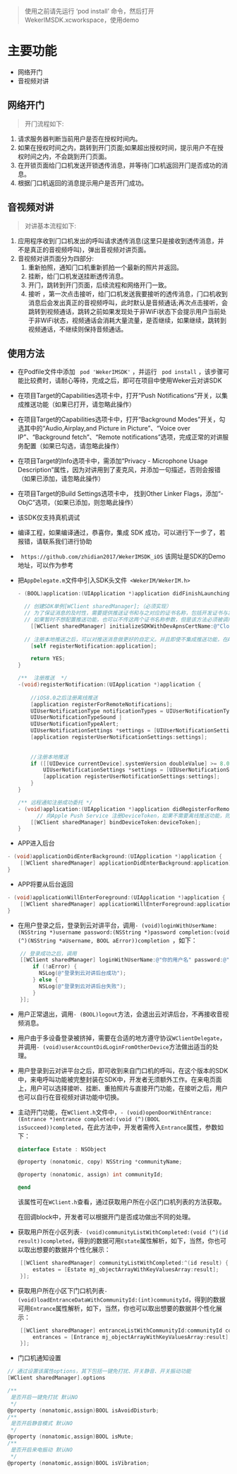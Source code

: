 > 使用之前请先运行 ‘pod install’ 命令，然后打开WekerIMSDK.xcworkspace，使用demo

# 主要功能

* 网络开门
* 音视频对讲



## 网络开门

> 开⻔流程如下:

1. 请求服务器判断当前用户是否在授权时间内。
2. 如果在授权时间之内，跳转到开⻔⻚面;如果超出授权时间，提示用户不在授权时间之内，不会跳到开⻔⻚面。
3. 在开锁⻚面给⻔口机发送开锁透传消息，并等待⻔口机返回开⻔是否成功的消息。
4. 根据⻔口机返回的消息提示用户是否开⻔成功。



## 音视频对讲

> 对讲基本流程如下:

1. 应用程序收到⻔口机发出的呼叫请求透传消息(这里只是接收到透传消息，并不是真正的音视频呼叫)，弹出音视频对讲⻚面。
2. 音视频对讲⻚面分为四部分:
   1. 重新拍照，通知⻔口机重新抓拍一个最新的照片并返回。
   2. 挂断，给⻔口机发送挂断透传消息。
   3. 开⻔，跳转到开⻔⻚面，后续流程和网络开⻔一致。
   4. 接听 ，第一次点击接听，给⻔口机发送我要接听的透传消息，⻔口机收到消息后会发出真正的音视频呼叫，此时默认是音频通话;再次点击接听，会跳转到视频通话，跳转之前如果发现处于非WiFi状态下会提示用户当前处于非WiFi状态，视频通话会消耗大量流量，是否继续，如果继续，跳转到视频通话，不继续则保持音频通话。



## 使用方法

* 在Podfile文件中添加 ` pod 'WekerIMSDK'` ，并运行 ` pod install` ，该步骤可能比较费时，请耐心等待，完成之后，即可在项目中使用Weker云对讲SDK

* 在项目Target的Capabilities选项卡中，打开“Push Notifications”开关，以集成推送功能（如果已打开，请忽略此操作）

* 在项目Target的Capabilities选项卡中，打开“Background Modes”开关，勾选其中的“Audio,Airplay,and Picture in Picture”、“Voice over IP”、“Background fetch”、“Remote notifications”选项，完成正常的对讲服务配置（如果已勾选，请忽略此操作）

* 在项目Target的Info选项卡中，需添加“Privacy - Microphone Usage Description”属性，因为对讲用到了麦克风，并添加一句描述，否则会报错（如果已添加，请忽略此操作）

* 在项目Target的Build Settings选项卡中， 找到Other Linker Flags，添加“-ObjC”选项，（如果已添加，则忽略此操作）

* 该SDK仅支持真机调试

* 编译工程，如果编译通过，恭喜你，集成 SDK 成功，可以进行下一步了，若报错，请联系我们进行协助

* ` https://github.com/zhidian2017/WekerIMSDK_iOS`  该网址是SDK的Demo地址，可以作为参考

* 把`AppDelegate.m`文件中引入SDK头文件` <WekerIM/WekerIM.h>`

  ```objective-c
  - (BOOL)application:(UIApplication *)application didFinishLaunchingWithOptions:(NSDictionary *)launchOptions {

    // 创建SDK单例[WClient sharedManager];（必须实现）
    // 为了保证消息的及时性，需要提供推送证书和与之对应的证书名称，包括开发证书与发布证书，如下例子中的推送开发证书：CloudDev、推送发布证书：CloudDis。
    // 如果暂时不想配置推送功能，也可以不传这两个证书名称参数，但是该方法必须被调用才能实现后续功能。
      [[WClient sharedManager] initializeSDKWithDevApnsCertName:@"CloudDev" disApnsCertName:@"CloudDis"];
    
    // 注册本地推送之后，可以对推送消息做更好的自定义。并且即使不集成推送功能，在App未被杀掉进程时，也可收到推送。
      [self registerNotification:application];

      return YES;
  }

  /**  注册推送  */
  -(void)registerNotification:(UIApplication *)application {
      
      //iOS8.0之后注册离线推送
      [application registerForRemoteNotifications];
      UIUserNotificationType notificationTypes = UIUserNotificationTypeBadge |
      UIUserNotificationTypeSound |
      UIUserNotificationTypeAlert;
      UIUserNotificationSettings *settings = [UIUserNotificationSettings settingsForTypes:notificationTypes categories:nil];
      [application registerUserNotificationSettings:settings];
      
      
      //注册本地推送
      if ([[UIDevice currentDevice].systemVersion doubleValue] >= 8.0) {
          UIUserNotificationSettings *settings = [UIUserNotificationSettings settingsForTypes:UIUserNotificationTypeAlert | UIUserNotificationTypeBadge | UIUserNotificationTypeSound categories:nil];
          [application registerUserNotificationSettings:settings];
      }
  }

  /** 远程通知注册成功委托 */
  - (void)application:(UIApplication *)application didRegisterForRemoteNotificationsWithDeviceToken:(NSData *)deviceToken {
    	// 向Apple Push Service 注册DeviceToken，如果不需要离线推送功能，则忽略此操作。
      [[WClient sharedManager] bindDeviceToken:deviceToken];
  }
  ```

* APP进入后台


```objective-c
- (void)applicationDidEnterBackground:(UIApplication *)application {
	[[WClient sharedManager] applicationDidEnterBackground:application];
}
```
* APP将要从后台返回

```objective-c
- (void)applicationWillEnterForeground:(UIApplication *)application {
	[[WClient sharedManager] applicationWillEnterForeground:application];
}
```
* 在用户登录之后，登录到云对讲平台，调用`- (void)loginWithUserName:(NSString *)username password:(NSString *)password completion:(void (^)(NSString *aUsername, BOOL aError))completion `，如下：

```objective-c
	// 登录成功之后，调用
    [[WClient sharedManager] loginWithUserName:@"你的用户名" password:@"你的密码" completion:^(NSString *aUsername, BOOL aError) {
        if (!aError) {
          NSLog(@"登录到云对讲后台成功");
        } else {
          NSLog(@"登录到云对讲后台失败");
        }
    }];   
```
* 用户正常退出，调用`- (BOOL)logout`方法，会退出云对讲后台，不再接收音视频消息。

* 用户由于多设备登录被挤掉，需要在合适的地方遵守协议`WClientDelegate`，并调用`- (void)userAccountDidLoginFromOtherDevice`方法做出适当的处理。

* 用户登录到云对讲平台之后，即可收到来自门口机的呼叫，在这个版本的SDK中，来电呼叫功能被完整封装在SDK中，开发者无须额外工作。在来电页面上，用户可以选择接听、挂断、重拍照片与直接开门功能，在接听之后，用户也可以自行在音视频对讲功能中切换。

* 主动开门功能，在`WClient.h`文件中，`- (void)openDoorWithEntrance:(Entrance *)entrance completed:(void (^)(BOOL isSucceed))completed`，在此方法中，开发者需传入`Entrance`属性，参数如下：

  ```objective-c
  @interface Estate : NSObject

  @property (nonatomic, copy) NSString *communityName;

  @property (nonatomic, assign) int communityId;

  @end	
  ```

  该属性可在`WClient.h`查看，通过获取用户所在小区门口机列表的方法获取。

  在回调block中，开发者可以根据开门是否成功做出不同的处理。

* 获取用户所在小区列表`- (void)communityListWithCompleted:(void (^)(id result))completed`，得到的数据可用`Estate`属性解析，如下，当然，你也可以取出想要的数据并个性化展示：


```objective-c
    [[WClient sharedManager] communityListWithCompleted:^(id result) {
		estates = [Estate mj_objectArrayWithKeyValuesArray:result];
    }];
```
* 获取用户所在小区下门口机列表`- (void)loadEntranceDataWithCommunityId:(int)communityId`，得到的数据可用`Entrance`属性解析，如下，当然，你也可以取出想要的数据并个性化展示：


```objective-c
    [[WClient sharedManager] entranceListWithCommunityId:communityId completed:^(id result) {
        entrances = [Entrance mj_objectArrayWithKeyValuesArray:result];
    }];
```
* 门口机通知设置


```objective-c
// 通过设置该属性options，其下包括一键免打扰、开关静音、开关振动功能
[WClient sharedManager].options

/**
 是否开启一键免打扰 默认NO
 */
@property (nonatomic,assign)BOOL isAvoidDisturb;
/**
 是否开启静音模式 默认NO
 */
@property (nonatomic,assign)BOOL isMute;
/**
 是否开启来电振动 默认NO
 */
@property (nonatomic,assign)BOOL isVibration;
```
